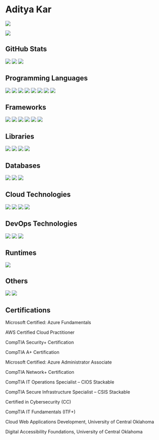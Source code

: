 # Aditya Kar
[![](https://visitcount.itsvg.in/api?id=akar016012&label=Profile%20Views&color=5&icon=5&pretty=false)](https://visitcount.itsvg.in)

<a href="google.com" target="_blank"><img src="https://img.shields.io/badge/My%20Resume-000?label=Download"/></a>

<h2 >GitHub Stats</h2>
<p>
  <img src="https://github-readme-stats.vercel.app/api?username=akar016012&theme=dark&hide_border=false&include_all_commits=false&count_private=false" />
  <img src="https://github-readme-streak-stats.herokuapp.com/?user=akar016012&theme=dark&hide_border=false" />
  <img src="https://github-readme-stats.vercel.app/api/top-langs/?username=akar016012&theme=dark&hide_border=false&include_all_commits=false&count_private=false&layout=compact" />
</p>

<h2 >Programming Languages</h2>
<p>
<img src="https://img.shields.io/badge/TypeScript-3178C6.svg?style=for-the-badge&logo=TypeScript&logoColor=white" />  
<img src="https://img.shields.io/badge/JavaScript-F7DF1E.svg?style=for-the-badge&logo=JavaScript&logoColor=black"/> 
<img src="https://img.shields.io/badge/Python-3776AB.svg?style=for-the-badge&logo=Python&logoColor=white"/>
<img src="https://img.shields.io/badge/C++-00599C.svg?style=for-the-badge&logo=C++&logoColor=white"/> 
<img src="https://img.shields.io/badge/HTML5-E34F26.svg?style=for-the-badge&logo=HTML5&logoColor=white"/>  
<img src="https://img.shields.io/badge/CSS3-1572B6.svg?style=for-the-badge&logo=CSS3&logoColor=white"/>  
<img src="https://img.shields.io/badge/Tailwind%20CSS-06B6D4.svg?style=for-the-badge&logo=Tailwind-CSS&logoColor=white"/>  
<img src="https://img.shields.io/badge/PowerShell-5391FE.svg?style=for-the-badge&logo=PowerShell&logoColor=white"/>  
</p>

<h2 >Frameworks</h2>
<p>
<img src="https://img.shields.io/badge/Express-000000.svg?style=for-the-badge&logo=Express&logoColor=white" />  
<img src="https://img.shields.io/badge/Next.js-000000.svg?style=for-the-badge&logo=nextdotjs&logoColor=white" />  
<img src="https://img.shields.io/badge/Angular-0F0F11.svg?style=for-the-badge&logo=Angular&logoColor=white" />  
<img src="https://img.shields.io/badge/Bootstrap-7952B3.svg?style=for-the-badge&logo=Bootstrap&logoColor=white" />  
<img src="https://img.shields.io/badge/Vue.js-4FC08D.svg?style=for-the-badge&logo=vuedotjs&logoColor=white" />  
<img src="https://img.shields.io/badge/Flask-000000.svg?style=for-the-badge&logo=Flask&logoColor=white" />  
</p>

<h2 >Libraries</h2>
<p>
<img src="https://img.shields.io/badge/jQuery-0769AD.svg?style=for-the-badge&logo=jQuery&logoColor=white"/>  
<img src="https://img.shields.io/badge/React-61DAFB.svg?style=for-the-badge&logo=React&logoColor=black"/>  
<img src="https://img.shields.io/badge/D3.js-F9A03C.svg?style=for-the-badge&logo=d3dotjs&logoColor=white"/>  
<img src="https://img.shields.io/badge/Leaflet-199900.svg?style=for-the-badge&logo=Leaflet&logoColor=white"/>  
</p>

<h2 >Databases</h2>
<p>
<img src="https://img.shields.io/badge/MongoDB-47A248.svg?style=for-the-badge&logo=MongoDB&logoColor=white"/>   
<img src="https://img.shields.io/badge/MySQL-4479A1.svg?style=for-the-badge&logo=MySQL&logoColor=white"/>   
<img src="https://img.shields.io/badge/PostgreSQL-4169E1.svg?style=for-the-badge&logo=PostgreSQL&logoColor=white"/>   
</p>

<h2 >Cloud Technologies</h2>
<p>
<img src="https://img.shields.io/badge/Microsoft%20Azure-0078D4.svg?style=for-the-badge&logo=Microsoft-Azure&logoColor=white"/>
<img src="https://img.shields.io/badge/Amazon%20AWS-232F3E.svg?style=for-the-badge&logo=Amazon-AWS&logoColor=white"/>
<img src="https://img.shields.io/badge/Google%20Cloud-4285F4.svg?style=for-the-badge&logo=Google-Cloud&logoColor=white"/>
<img src="https://img.shields.io/badge/Splunk-000000.svg?style=for-the-badge&logo=Splunk&logoColor=white"/>  
</p>

<h2 >DevOps Technologies</h2>
<p>
<img src="https://img.shields.io/badge/GitHub%20Actions-2088FF.svg?style=for-the-badge&logo=GitHub-Actions&logoColor=white"/>
<img src="https://img.shields.io/badge/Azure%20DevOps-0078D7.svg?style=for-the-badge&logo=Azure-DevOps&logoColor=white"/>
<img src="https://img.shields.io/badge/Jenkins-D24939.svg?style=for-the-badge&logo=Jenkins&logoColor=white"/>
</p>

<h2 >Runtimes</h2>
<p>
<img src="https://img.shields.io/badge/Node.js-339933.svg?style=for-the-badge&logo=nodedotjs&logoColor=white"/>    
</p>

<h2 >Others</h2>
<p>
<img src="https://img.shields.io/badge/GitHub-181717.svg?style=for-the-badge&logo=GitHub&logoColor=white"/>    
<img src="https://img.shields.io/badge/Splunk-000000.svg?style=for-the-badge&logo=Splunk&logoColor=white"/>    
</p>

<h2 >Certifications</h2>
<p>Microsoft Certified: Azure Fundamentals</p>
<p>AWS Certified Cloud Practitioner</p>
<p>CompTIA Security+ Certification</p>
<p>CompTIA A+ Certification</p>
<p>Microsoft Certified: Azure Administrator Associate</p>
<p>CompTIA Network+ Certification</p>
<p>CompTIA IT Operations Specialist – CIOS Stackable</p>
<p>CompTIA Secure Infrastructure Specialist – CSIS Stackable</p>
<p>Certified in Cybersecurity (CC)</p>
<p>CompTIA IT Fundamentals (ITF+)</p>
<p>Cloud Web Applications Development, University of Central Oklahoma</p>
<p>Digital Accessibility Foundations, University of Central Oklahoma</p>

